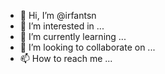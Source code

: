 - 👋 Hi, I’m @irfantsn
- 👀 I’m interested in ...
- 🌱 I’m currently learning ...
- 💞️ I’m looking to collaborate on ...
- 📫 How to reach me ...

<!---
irfantsn/irfantsn is a ✨ special ✨ repository because its `README.md` (this file) appears on your GitHub profile.
You can click the Preview link to take a look at your changes.
--->
